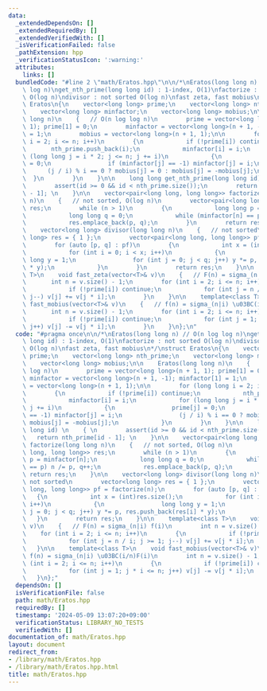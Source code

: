 ```yaml
---
data:
  _extendedDependsOn: []
  _extendedRequiredBy: []
  _extendedVerifiedWith: []
  _isVerificationFailed: false
  _pathExtension: hpp
  _verificationStatusIcon: ':warning:'
  attributes:
    links: []
  bundledCode: "#line 2 \"math/Eratos.hpp\"\n\n/*\nEratos(long long n) // O(n log\
    \ log n)\nget_nth_prime(long long id) : 1-index, O(1)\nfactorize : not sorted\
    \ O(log n)\ndivisor : not sorted O(log n)\nfast zeta, fast mobius\n*/\nstruct\
    \ Eratos\n{\n    vector<long long> prime;\n    vector<long long> nth_prime;\n\
    \    vector<long long> minfactor;\n    vector<long long> mobius;\n\n    Eratos(long\
    \ long n)\n    {   // O(n log log n)\n        prime = vector<long long>(n + 1,\
    \ 1); prime[1] = 0;\n        minfactor = vector<long long>(n + 1, -1); minfactor[1]\
    \ = 1;\n        mobius = vector<long long>(n + 1, 1);\n\n        for (long long\
    \ i = 2; i <= n; i++)\n        {\n            if (!prime[i]) continue;\n     \
    \       nth_prime.push_back(i);\n            minfactor[i] = i;\n            for\
    \ (long long j = i * 2; j <= n; j += i)\n            {\n                prime[j]\
    \ = 0;\n                if (minfactor[j] == -1) minfactor[j] = i;\n          \
    \      (j / i) % i == 0 ? mobius[j] = 0 : mobius[j] = -mobius[j];\n          \
    \  }\n        }\n    }\n\n    long long get_nth_prime(long long id) \n    { \n\
    \        assert(id >= 0 && id < nth_prime.size());\n        return nth_prime[id\
    \ - 1]; \n    }\n\n    vector<pair<long long, long long>> factorize(long long\
    \ n)\n    {   // not sorted, O(log n)\n        vector<pair<long long, long long>>\
    \ res;\n        while (n > 1)\n        {\n            long long p = minfactor[n];\n\
    \            long long q = 0;\n            while (minfactor[n] == p) n /= p, q++;\n\
    \            res.emplace_back(p, q);\n        }\n        return res;\n    }\n\n\
    \    vector<long long> divisor(long long n)\n    {   // not sorted\n        vector<long\
    \ long> res = { 1 };\n        vector<pair<long long, long long>> pf = factorize(n);\n\
    \        for (auto [p, q] : pf)\n        {\n            int x = (int)res.size();\n\
    \            for (int i = 0; i < x; i++)\n            {\n                long\
    \ long y = 1;\n                for (int j = 0; j < q; j++) y *= p, res.push_back(res[i]\
    \ * y);\n            }\n        }\n        return res;\n    }\n\n    template<class\
    \ T>\n    void fast_zeta(vector<T>& v)\n    {   // F(n) = sigma_(n|i) f(i)\n \
    \       int n = v.size() - 1;\n        for (int i = 2; i <= n; i++)\n        {\n\
    \            if (!prime[i]) continue;\n            for (int j = n / i; j >= 1;\
    \ j--) v[j] += v[j * i];\n        }\n    }\n\n    template<class T>\n    void\
    \ fast_mobius(vector<T>& v)\n    {   // f(n) = sigma_(n|i) \u03BC(i/n)F(i)\n \
    \       int n = v.size() - 1;\n        for (int i = 2; i <= n; i++)\n        {\n\
    \            if (!prime[i]) continue;\n            for (int j = 1; j * i <= n;\
    \ j++) v[j] -= v[j * i];\n        }\n    }\n};\n"
  code: "#pragma once\n\n/*\nEratos(long long n) // O(n log log n)\nget_nth_prime(long\
    \ long id) : 1-index, O(1)\nfactorize : not sorted O(log n)\ndivisor : not sorted\
    \ O(log n)\nfast zeta, fast mobius\n*/\nstruct Eratos\n{\n    vector<long long>\
    \ prime;\n    vector<long long> nth_prime;\n    vector<long long> minfactor;\n\
    \    vector<long long> mobius;\n\n    Eratos(long long n)\n    {   // O(n log\
    \ log n)\n        prime = vector<long long>(n + 1, 1); prime[1] = 0;\n       \
    \ minfactor = vector<long long>(n + 1, -1); minfactor[1] = 1;\n        mobius\
    \ = vector<long long>(n + 1, 1);\n\n        for (long long i = 2; i <= n; i++)\n\
    \        {\n            if (!prime[i]) continue;\n            nth_prime.push_back(i);\n\
    \            minfactor[i] = i;\n            for (long long j = i * 2; j <= n;\
    \ j += i)\n            {\n                prime[j] = 0;\n                if (minfactor[j]\
    \ == -1) minfactor[j] = i;\n                (j / i) % i == 0 ? mobius[j] = 0 :\
    \ mobius[j] = -mobius[j];\n            }\n        }\n    }\n\n    long long get_nth_prime(long\
    \ long id) \n    { \n        assert(id >= 0 && id < nth_prime.size());\n     \
    \   return nth_prime[id - 1]; \n    }\n\n    vector<pair<long long, long long>>\
    \ factorize(long long n)\n    {   // not sorted, O(log n)\n        vector<pair<long\
    \ long, long long>> res;\n        while (n > 1)\n        {\n            long long\
    \ p = minfactor[n];\n            long long q = 0;\n            while (minfactor[n]\
    \ == p) n /= p, q++;\n            res.emplace_back(p, q);\n        }\n       \
    \ return res;\n    }\n\n    vector<long long> divisor(long long n)\n    {   //\
    \ not sorted\n        vector<long long> res = { 1 };\n        vector<pair<long\
    \ long, long long>> pf = factorize(n);\n        for (auto [p, q] : pf)\n     \
    \   {\n            int x = (int)res.size();\n            for (int i = 0; i < x;\
    \ i++)\n            {\n                long long y = 1;\n                for (int\
    \ j = 0; j < q; j++) y *= p, res.push_back(res[i] * y);\n            }\n     \
    \   }\n        return res;\n    }\n\n    template<class T>\n    void fast_zeta(vector<T>&\
    \ v)\n    {   // F(n) = sigma_(n|i) f(i)\n        int n = v.size() - 1;\n    \
    \    for (int i = 2; i <= n; i++)\n        {\n            if (!prime[i]) continue;\n\
    \            for (int j = n / i; j >= 1; j--) v[j] += v[j * i];\n        }\n \
    \   }\n\n    template<class T>\n    void fast_mobius(vector<T>& v)\n    {   //\
    \ f(n) = sigma_(n|i) \u03BC(i/n)F(i)\n        int n = v.size() - 1;\n        for\
    \ (int i = 2; i <= n; i++)\n        {\n            if (!prime[i]) continue;\n\
    \            for (int j = 1; j * i <= n; j++) v[j] -= v[j * i];\n        }\n \
    \   }\n};"
  dependsOn: []
  isVerificationFile: false
  path: math/Eratos.hpp
  requiredBy: []
  timestamp: '2024-05-09 13:07:20+09:00'
  verificationStatus: LIBRARY_NO_TESTS
  verifiedWith: []
documentation_of: math/Eratos.hpp
layout: document
redirect_from:
- /library/math/Eratos.hpp
- /library/math/Eratos.hpp.html
title: math/Eratos.hpp
---
```

